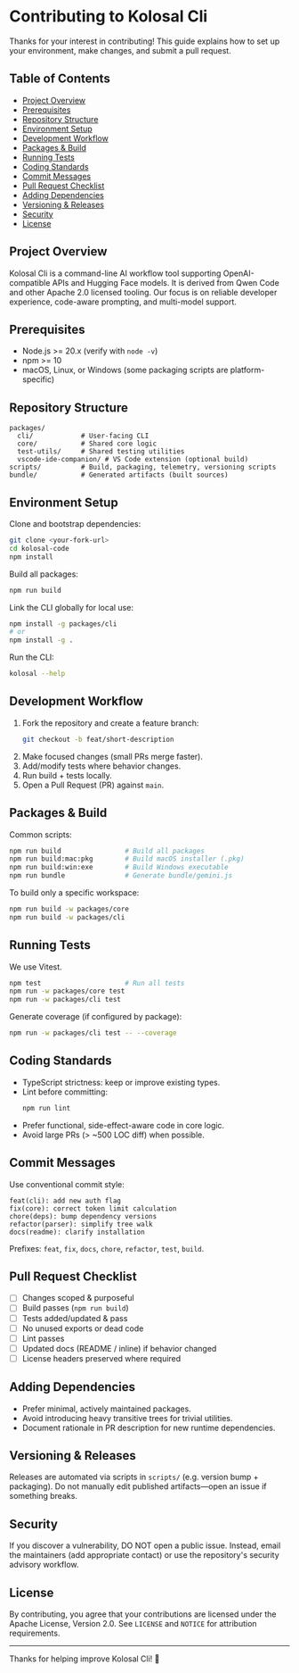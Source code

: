 # Contributing to Kolosal Cli

Thanks for your interest in contributing! This guide explains how to set up your environment, make changes, and submit a pull request.

## Table of Contents
- [Project Overview](#project-overview)
- [Prerequisites](#prerequisites)
- [Repository Structure](#repository-structure)
- [Environment Setup](#environment-setup)
- [Development Workflow](#development-workflow)
- [Packages & Build](#packages--build)
- [Running Tests](#running-tests)
- [Coding Standards](#coding-standards)
- [Commit Messages](#commit-messages)
- [Pull Request Checklist](#pull-request-checklist)
- [Adding Dependencies](#adding-dependencies)
- [Versioning & Releases](#versioning--releases)
- [Security](#security)
- [License](#license)

## Project Overview
Kolosal Cli is a command-line AI workflow tool supporting OpenAI-compatible APIs and Hugging Face models. It is derived from Qwen Code and other Apache 2.0 licensed tooling. Our focus is on reliable developer experience, code-aware prompting, and multi-model support.

## Prerequisites
- Node.js >= 20.x (verify with `node -v`)
- npm >= 10
- macOS, Linux, or Windows (some packaging scripts are platform-specific)

## Repository Structure
```
packages/
  cli/            # User-facing CLI
  core/           # Shared core logic
  test-utils/     # Shared testing utilities
  vscode-ide-companion/ # VS Code extension (optional build)
scripts/          # Build, packaging, telemetry, versioning scripts
bundle/           # Generated artifacts (built sources)
```

## Environment Setup
Clone and bootstrap dependencies:
```bash
git clone <your-fork-url>
cd kolosal-code
npm install
```

Build all packages:
```bash
npm run build
```

Link the CLI globally for local use:
```bash
npm install -g packages/cli
# or
npm install -g .
```

Run the CLI:
```bash
kolosal --help
```

## Development Workflow
1. Fork the repository and create a feature branch:
   ```bash
   git checkout -b feat/short-description
   ```
2. Make focused changes (small PRs merge faster).
3. Add/modify tests where behavior changes.
4. Run build + tests locally.
5. Open a Pull Request (PR) against `main`.

## Packages & Build
Common scripts:
```bash
npm run build                # Build all packages
npm run build:mac:pkg        # Build macOS installer (.pkg)
npm run build:win:exe        # Build Windows executable
npm run bundle               # Generate bundle/gemini.js
```

To build only a specific workspace:
```bash
npm run build -w packages/core
npm run build -w packages/cli
```

## Running Tests
We use Vitest.
```bash
npm test                     # Run all tests
npm run -w packages/core test
npm run -w packages/cli test
```
Generate coverage (if configured by package):
```bash
npm run -w packages/cli test -- --coverage
```

## Coding Standards
- TypeScript strictness: keep or improve existing types.
- Lint before committing:
  ```bash
  npm run lint
  ```
- Prefer functional, side-effect-aware code in core logic.
- Avoid large PRs (> ~500 LOC diff) when possible.

## Commit Messages
Use conventional commit style:
```
feat(cli): add new auth flag
fix(core): correct token limit calculation
chore(deps): bump dependency versions
refactor(parser): simplify tree walk
docs(readme): clarify installation
```
Prefixes: `feat`, `fix`, `docs`, `chore`, `refactor`, `test`, `build`.

## Pull Request Checklist
- [ ] Changes scoped & purposeful
- [ ] Build passes (`npm run build`)
- [ ] Tests added/updated & pass
- [ ] No unused exports or dead code
- [ ] Lint passes
- [ ] Updated docs (README / inline) if behavior changed
- [ ] License headers preserved where required

## Adding Dependencies
- Prefer minimal, actively maintained packages.
- Avoid introducing heavy transitive trees for trivial utilities.
- Document rationale in PR description for new runtime dependencies.

## Versioning & Releases
Releases are automated via scripts in `scripts/` (e.g. version bump + packaging). Do not manually edit published artifacts—open an issue if something breaks.

## Security
If you discover a vulnerability, DO NOT open a public issue. Instead, email the maintainers (add appropriate contact) or use the repository's security advisory workflow.

## License
By contributing, you agree that your contributions are licensed under the Apache License, Version 2.0. See `LICENSE` and `NOTICE` for attribution requirements.

---
Thanks for helping improve Kolosal Cli! 🚀
